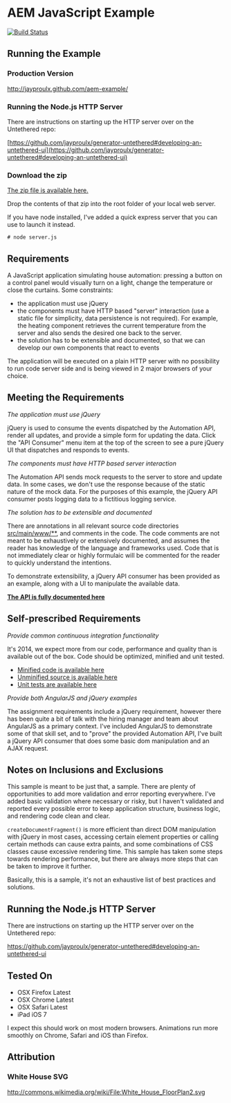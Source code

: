 AEM JavaScript Example
======================

[![Build Status](https://travis-ci.org/jayproulx/aem-example.png?branch=master)](https://travis-ci.org/jayproulx/aem-example)

Running the Example
-------------------

### Production Version ###

http://jayproulx.github.com/aem-example/

### Running the Node.js HTTP Server ###

There are instructions on starting up the HTTP server over on the Untethered repo:

[https://github.com/jayproulx/generator-untethered#developing-an-untethered-ui](https://github.com/jayproulx/generator-untethered#developing-an-untethered-ui)

### Download the zip ###

[The zip file is available here.](https://dl.dropboxusercontent.com/u/3343118/aem-example.zip)

Drop the contents of that zip into the root folder of your local web server.

If you have node installed, I've added a quick express server that you can use to launch it instead.

```
# node server.js
```

Requirements
------------

A JavaScript application simulating house automation: pressing a button on a control panel would visually turn on a
light, change the temperature or close the curtains. Some constraints:

- the application must use jQuery
- the components must have HTTP based "server" interaction (use a static file for simplicity, data persistence is not required). For example, the heating component retrieves the current temperature from the server and also sends the desired one back to the server.
- the solution has to be extensible and documented, so that we can develop our own components that react to events

The application will be executed on a plain HTTP server with no possibility to run code server side and is being viewed
in 2 major browsers of your choice.

Meeting the Requirements
------------------------

_The application must use jQuery_

jQuery is used to consume the events dispatched by the Automation API, render all updates, and provide  a simple form for updating the data.  Click the "API Consumer" menu item at the top of the screen to see a pure jQuery UI that dispatches and responds to events.

_The components must have HTTP based server interaction_

The Automation API sends mock requests to the server to store and update data.  In some cases, we don't use the response because of the static nature of the mock data.  For the purposes of this example, the jQuery API consumer posts logging
 data to a fictitious logging service.

_The solution has to be extensible and documented_

There are annotations in all relevant source code directories [src/main/www/**](https://github.com/jayproulx/aem-example/tree/master/src/main/www/), and comments in the code.  The code comments are not meant to be exhaustively or extensively documented, and assumes the reader has knowledge of the language and frameworks used.  Code that is not immediately clear or highly formulaic will be commented for the reader to quickly understand the intentions.

To demonstrate extensibility, a jQuery API consumer has been provided as an example, along with a UI to manipulate the available data.

[__The API is fully documented here__](https://github.com/jayproulx/aem-example/blob/master/API.md)

Self-prescribed Requirements
----------------------------

_Provide common continuous integration functionality_

It's 2014, we expect more from our code, performance and quality than is available out of the box.  Code should be optimized, minified and unit tested.

- [Minified code is available here](src/main/www/dist)
- [Unminified source is available here](src/main/www/js)
- [Unit tests are available here](src/test/www)

_Provide both AngularJS and jQuery examples_

The assignment requirements include a jQuery requirement, however there has been quite a bit of talk with the hiring manager and team about AngularJS as a primary context.  I've included AngularJS to demonstrate some of that skill set, and to "prove" the provided Automation API, I've built a jQuery API consumer that does some basic dom manipulation and an AJAX request.

Notes on Inclusions and Exclusions
----------------------------------

This sample is meant to be just that, a sample.  There are plenty of opportunities to add more validation and error reporting everywhere. I've added basic validation where necessary or risky, but I haven't validated and reported every possible error to keep application structure, business logic, and rendering code clean and clear.

```createDocumentFragment()``` is more efficient than direct DOM manipulation with jQuery in most cases, accessing certain element properties or calling certain methods can cause extra paints, and some combinations of CSS classes cause excessive rendering time.  This sample has taken some steps towards rendering performance, but there are always more steps that can be taken to improve it further.

Basically, this is a sample, it's not an exhaustive list of best practices and solutions.

Running the Node.js HTTP Server
-------------------------------

There are instructions on starting up the HTTP server over on the Untethered repo:

https://github.com/jayproulx/generator-untethered#developing-an-untethered-ui

Tested On
---------

- OSX Firefox Latest
- OSX Chrome Latest
- OSX Safari Latest
- iPad iOS 7

I expect this should work on most modern browsers.  Animations run more smoothly on Chrome, Safari and iOS than Firefox.

Attribution
-----------

### White House SVG ###

http://commons.wikimedia.org/wiki/File:White_House_FloorPlan2.svg


